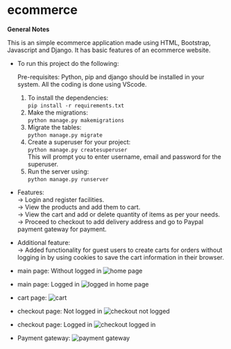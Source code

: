 # ecommerce

**General Notes**

This is an simple ecommerce application made using HTML, Bootstrap, Javascript and Django. It has basic features of an ecommerce website.

- To run this project do the following:

    Pre-requisites: Python, pip and django should be installed in your system. All the coding is done using VScode.
    1. To install the dependencies: \
       `pip install -r requirements.txt` 
    2. Make the migrations:\
        `python manage.py makemigrations` 
    3. Migrate the tables: \
        `python manage.py migrate` 
    4. Create a superuser for your project: \
        `python manage.py createsuperuser`   
        This will prompt you to enter username, email and password for the superuser.  
    5. Run the server using: \
        `python manage.py runserver` 
        
- Features: \
    -> Login and register facilities. \
    -> View the products and add them to cart. \
    -> View the cart and add or delete quantity of items as per your needs. \
    -> Proceed to checkout to add delivery address and go to Paypal payment gateway for payment. 
    
- Additional feature: \
    -> Added functionality for guest users to create carts for orders without logging in by using cookies to save the cart information in their browser. 

- main page: Without logged in
![home page](https://user-images.githubusercontent.com/93663329/201495198-41b1baad-5eaf-4b57-b572-35756d414345.png)

- main page: Logged in 
![logged in home page](https://user-images.githubusercontent.com/93663329/201495208-4bbaa284-0f8f-4dc2-a882-aeff548d567d.png)

- cart page: 
![cart](https://user-images.githubusercontent.com/93663329/201495222-91e52b6a-ea9e-43ec-b151-78de8effc51a.png)

- checkout page: Not logged in
![checkout not logged](https://user-images.githubusercontent.com/93663329/201495233-44a5c813-48d3-4bef-9e79-1462bd3c6b00.png)

- checkout page: Logged in
![checkout logged in](https://user-images.githubusercontent.com/93663329/201495244-26a00ee8-1027-40fb-8472-9a81b59ae3ce.png)

- Payment gateway: 
![payment gateway](https://user-images.githubusercontent.com/93663329/201495253-b643ee5a-1fcf-4a71-97ad-694f85e229fa.png)



